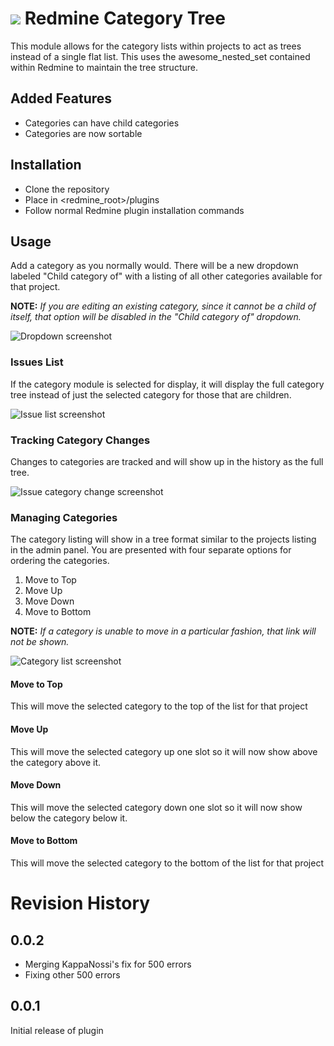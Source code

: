 # ![](https://github.com/bpat1434/redmine_category_tree/raw/master/docs/icon-small.png) Redmine Category Tree

This module allows for the category lists within projects to act as trees instead of a single flat list.  This uses the awesome_nested_set contained within Redmine to maintain the tree structure.

## Added Features

* Categories can have child categories
* Categories are now sortable

## Installation

* Clone the repository
* Place in <redmine_root>/plugins
* Follow normal Redmine plugin installation commands

## Usage

Add a category as you normally would.  There will be a new dropdown labeled "Child category of" with a listing of all other categories available for that project.

**NOTE:** _If you are editing an existing category, since it cannot be a child of itself, that option will be disabled in the "Child category of" dropdown._

![Dropdown screenshot](https://github.com/bpat1434/redmine_category_tree/raw/master/docs/example-dropdown.png)

### Issues List

If the category module is selected for display, it will display the full category tree instead of just the selected category for those that are children.

![Issue list screenshot](https://github.com/bpat1434/redmine_category_tree/raw/master/docs/example-issue-listing.png)

### Tracking Category Changes

Changes to categories are tracked and will show up in the history as the full tree.

![Issue category change screenshot](https://github.com/bpat1434/redmine_category_tree/raw/master/docs/example-category-change-history.png)

### Managing Categories

The category listing will show in a tree format similar to the projects listing in the admin panel.  You are presented with four separate options for ordering the categories.

1. Move to Top
2. Move Up
3. Move Down
4. Move to Bottom

**NOTE:** _If a category is unable to move in a particular fashion, that link will not be shown._

![Category list screenshot](https://github.com/bpat1434/redmine_category_tree/raw/master/docs/example-category-listing.png)

#### Move to Top

This will move the selected category to the top of the list for that project

#### Move Up

This will move the selected category up one slot so it will now show above the category above it.

#### Move Down

This will move the selected category down one slot so it will now show below the category below it.

#### Move to Bottom

This will move the selected category to the bottom of the list for that project

# Revision History

## 0.0.2

* Merging KappaNossi's fix for 500 errors
* Fixing other 500 errors

## 0.0.1

Initial release of plugin